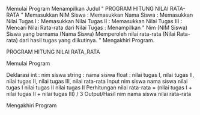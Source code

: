 Memulai Program Menampilkan Judul " PROGRAM HITUNG NILAI RATA-RATA " Memasukkan NIM Siswa : Memasukkan Nama Siswa : Memasukkan Nilai Tugas I : Memasukkan Nilai Tugas II : Memasukkan Nilai Tugas III : Mencari Nilai Rata-rata dari Nilai Tugas : Menampilkan " Nim (NIM Siswa) Siswa yang bernama (Nama Siswa) Memperoleh nilai rata-rata (Nilai Rata-rata) dari hasil tugas yang diikutinya. " Mengakhiri Program.

PROGRAM HITUNG NILAI RATA_RATA

Memulai Program

Deklarasi int : nim siswa string : nama siswa float : nilai tugas I, nilai tugas II, nilai tugas II, nilai tugas III, nilai rata-rata Input nim siswa nama siswa nilai tugas I nilai tugas II nilai tugas II Perhitungan nilai rata-rata = (nilai tugas I + nilai tugas II + nilai tugas III) / 3 Output/Hasil nim nama siswa nilai rata-rata

Mengakhiri Program